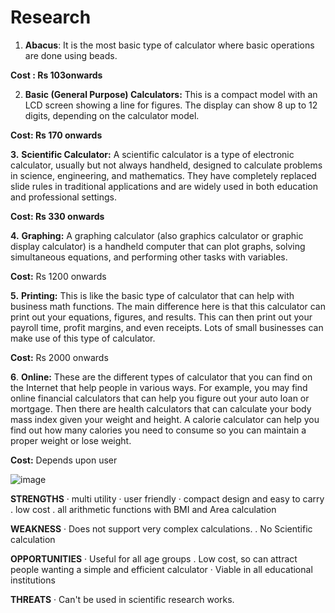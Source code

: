 # Research

1.  **Abacus**: It is the most basic type of calculator where basic operations are done using beads.

**Cost : Rs 103onwards**

2.  **Basic (General Purpose) Calculators:**  This is a compact model with an LCD screen showing a line for figures. The display can show 8 up to 12 digits, depending on the calculator model.

**Cost: Rs 170 onwards**

**3.**  **Scientific Calculator:**  A scientific calculator is a type of electronic calculator, usually but not always handheld, designed to calculate problems in science, engineering, and mathematics. They have completely replaced slide rules in traditional applications and are widely used in both education and professional settings.

**Cost: Rs 330 onwards**

**4.**  **Graphing:**  A graphing calculator (also graphics calculator or graphic display calculator) is a handheld computer that can plot graphs, solving simultaneous equations, and performing other tasks with variables.

**Cost:**  Rs 1200 onwards

**5.**  **Printing:**  This is like the basic type of calculator that can help with business math functions. The main difference here is that this calculator can print out your equations, figures, and results. This can then print out your payroll time, profit margins, and even receipts. Lots of small businesses can make use of this type of calculator.

**Cost:**  Rs 2000 onwards

**6**.  **Online:**  These are the different types of calculator that you can find on the Internet that help people in various ways. For example, you may find online financial calculators that can help you figure out your auto loan or mortgage. Then there are health calculators that can calculate your body mass index given your weight and height. A calorie calculator can help you find out how many calories you need to consume so you can maintain a proper weight or lose weight.

**Cost:**  Depends upon user

![image](https://user-images.githubusercontent.com/78853340/107874191-c7921700-6edd-11eb-94fb-ccfceda54b4d.png)


 **STRENGTHS**  · multi utility · user friendly · compact design and easy to carry . low cost . all arithmetic functions with BMI and Area calculation

**WEAKNESS**  · Does not support very complex calculations. . No Scientific calculation

**OPPORTUNITIES**  · Useful for all age groups . Low cost, so can attract people wanting a simple and efficient calculator · Viable in all educational institutions

**THREATS**  · Can't be used in scientific research works.


